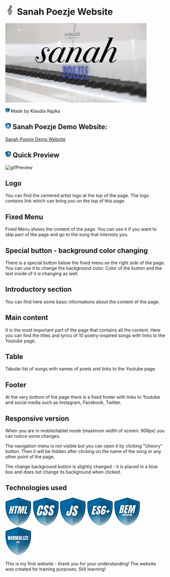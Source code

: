 # <img src="images/icon.png" height="30"/> Sanah Poezje Website
<img src="images/poezje.gif" height="250"/>

<img src="images/myIcons/kk.png" height="15"/> Made by Klaudia Kępka

## <img src="images/myIcons/demo.png" height="20"/> Sanah Poezje Demo Website:
[Sanah Poezje Demo Website](https://kepkaklaudia.github.io/my-first-page/)

## <img src="images/myIcons/quick.png" height="20"/> Quick Preview
![gifPreview](images/preview.gif)

## Logo
You can find the centered artist logo at the top of the page.
The logo contains link which can bring you on the top of this page.

## Fixed Menu
Fixed Menu shows the content of the page.
You can use it if you want to skip part of the page and go to the song that interests you.

## Special button - background color changing
There is a special button below the fixed menu on the right side of the page. 
You can use it to change the background color. Color of the button and the text inside of it is changing as well. 

## Introductory section
You can find here some basic informations about the content of the page.

## Main content
It is the most important part of the page that contains all the content. Here you can find the titles and lyrics of 10 poetry-inspired songs with links to the Youtube page.

## Table
Tabular list of songs with names of poets and links to the Youtube page. 

## Footer
At the very bottom of the page there is a fixed footer with links to Youtube and social media such as Instagram, Facebook, Twitter.

## Responsive version
When you are in mobile/tablet mode (maximum width of screen: 908px) you can notice some changes. 

The navigation menu is not visible but you can open it by clicking "Utwory" button. Then it will be hidden after clicking on the name of the song or any other point of the page.

The change background button is slightly changed - it is placed in a blue box and does not change its background when clicked.

## Technologies used
<img src="images/myIcons/html.png" height="90"/> <img src="images/myIcons/css.png" height="90"/> <img src="images/myIcons/js.png" height="90"/> <img src="images/myIcons/es6.png" height="90"/> <img src="images/myIcons/bem.png" height="90"/> <img src="images/myIcons/norm.png" height="90"/>

This is my first website - thank you for your understanding!
The website was created for training purposes. Still learning!